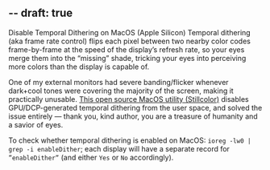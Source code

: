 --
draft: true
--
Disable Temporal Dithering on MacOS (Apple Silicon)
Temporal dithering (aka frame rate control) flips each pixel between two nearby color codes frame-by-frame at the speed of the display’s refresh rate, so your eyes merge them into the “missing” shade, tricking your eyes into perceiving more colors than the display is capable of. 

One of my external monitors had severe banding/flicker whenever dark+cool tones were covering the majority of the screen, making it practically unusable. <a href=“https://github.com/aiaf/Stillcolor”>This open source MacOS utility (Stillcolor)</a> disables GPU/DCP-generated temporal dithering from the user space, and solved the issue entirely — thank you, kind author, you are a treasure of humanity and a savior of eyes.

To check whether temporal dithering is enabled on MacOS: `ioreg -lw0 | grep -i enableDither`; each display will have a separate record for `”enableDither”` (and either `Yes` or `No` accordingly).